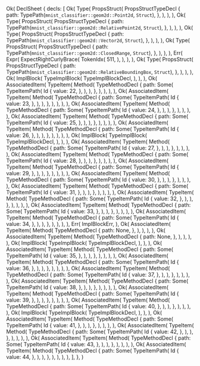 Ok(
    DeclSheet {
        decls: [
            Ok(
                Type(
                    PropsStruct(
                        PropsStructTypeDecl {
                            path: TypePath(`mnist_classifier::geom2d::Point2d`, `Struct`),
                        },
                    ),
                ),
            ),
            Ok(
                Type(
                    PropsStruct(
                        PropsStructTypeDecl {
                            path: TypePath(`mnist_classifier::geom2d::RelativePoint2d`, `Struct`),
                        },
                    ),
                ),
            ),
            Ok(
                Type(
                    PropsStruct(
                        PropsStructTypeDecl {
                            path: TypePath(`mnist_classifier::geom2d::Vector2d`, `Struct`),
                        },
                    ),
                ),
            ),
            Ok(
                Type(
                    PropsStruct(
                        PropsStructTypeDecl {
                            path: TypePath(`mnist_classifier::geom2d::ClosedRange`, `Struct`),
                        },
                    ),
                ),
            ),
            Err(
                Expr(
                    ExpectRightCurlyBrace(
                        TokenIdx(
                            511,
                        ),
                    ),
                ),
            ),
            Ok(
                Type(
                    PropsStruct(
                        PropsStructTypeDecl {
                            path: TypePath(`mnist_classifier::geom2d::RelativeBoundingBox`, `Struct`),
                        },
                    ),
                ),
            ),
            Ok(
                ImplBlock(
                    TypeImplBlock(
                        TypeImplBlockDecl,
                    ),
                ),
            ),
            Ok(
                AssociatedItem(
                    TypeItem(
                        Method(
                            TypeMethodDecl {
                                path: Some(
                                    TypeItemPath(
                                        Id {
                                            value: 22,
                                        },
                                    ),
                                ),
                            },
                        ),
                    ),
                ),
            ),
            Ok(
                AssociatedItem(
                    TypeItem(
                        Method(
                            TypeMethodDecl {
                                path: Some(
                                    TypeItemPath(
                                        Id {
                                            value: 23,
                                        },
                                    ),
                                ),
                            },
                        ),
                    ),
                ),
            ),
            Ok(
                AssociatedItem(
                    TypeItem(
                        Method(
                            TypeMethodDecl {
                                path: Some(
                                    TypeItemPath(
                                        Id {
                                            value: 24,
                                        },
                                    ),
                                ),
                            },
                        ),
                    ),
                ),
            ),
            Ok(
                AssociatedItem(
                    TypeItem(
                        Method(
                            TypeMethodDecl {
                                path: Some(
                                    TypeItemPath(
                                        Id {
                                            value: 25,
                                        },
                                    ),
                                ),
                            },
                        ),
                    ),
                ),
            ),
            Ok(
                AssociatedItem(
                    TypeItem(
                        Method(
                            TypeMethodDecl {
                                path: Some(
                                    TypeItemPath(
                                        Id {
                                            value: 26,
                                        },
                                    ),
                                ),
                            },
                        ),
                    ),
                ),
            ),
            Ok(
                ImplBlock(
                    TypeImplBlock(
                        TypeImplBlockDecl,
                    ),
                ),
            ),
            Ok(
                AssociatedItem(
                    TypeItem(
                        Method(
                            TypeMethodDecl {
                                path: Some(
                                    TypeItemPath(
                                        Id {
                                            value: 27,
                                        },
                                    ),
                                ),
                            },
                        ),
                    ),
                ),
            ),
            Ok(
                AssociatedItem(
                    TypeItem(
                        Method(
                            TypeMethodDecl {
                                path: Some(
                                    TypeItemPath(
                                        Id {
                                            value: 28,
                                        },
                                    ),
                                ),
                            },
                        ),
                    ),
                ),
            ),
            Ok(
                AssociatedItem(
                    TypeItem(
                        Method(
                            TypeMethodDecl {
                                path: Some(
                                    TypeItemPath(
                                        Id {
                                            value: 29,
                                        },
                                    ),
                                ),
                            },
                        ),
                    ),
                ),
            ),
            Ok(
                AssociatedItem(
                    TypeItem(
                        Method(
                            TypeMethodDecl {
                                path: Some(
                                    TypeItemPath(
                                        Id {
                                            value: 30,
                                        },
                                    ),
                                ),
                            },
                        ),
                    ),
                ),
            ),
            Ok(
                AssociatedItem(
                    TypeItem(
                        Method(
                            TypeMethodDecl {
                                path: Some(
                                    TypeItemPath(
                                        Id {
                                            value: 31,
                                        },
                                    ),
                                ),
                            },
                        ),
                    ),
                ),
            ),
            Ok(
                AssociatedItem(
                    TypeItem(
                        Method(
                            TypeMethodDecl {
                                path: Some(
                                    TypeItemPath(
                                        Id {
                                            value: 32,
                                        },
                                    ),
                                ),
                            },
                        ),
                    ),
                ),
            ),
            Ok(
                AssociatedItem(
                    TypeItem(
                        Method(
                            TypeMethodDecl {
                                path: Some(
                                    TypeItemPath(
                                        Id {
                                            value: 33,
                                        },
                                    ),
                                ),
                            },
                        ),
                    ),
                ),
            ),
            Ok(
                AssociatedItem(
                    TypeItem(
                        Method(
                            TypeMethodDecl {
                                path: Some(
                                    TypeItemPath(
                                        Id {
                                            value: 34,
                                        },
                                    ),
                                ),
                            },
                        ),
                    ),
                ),
            ),
            Err(
                ImplBlockErr,
            ),
            Ok(
                AssociatedItem(
                    TypeItem(
                        Method(
                            TypeMethodDecl {
                                path: None,
                            },
                        ),
                    ),
                ),
            ),
            Ok(
                AssociatedItem(
                    TypeItem(
                        Method(
                            TypeMethodDecl {
                                path: None,
                            },
                        ),
                    ),
                ),
            ),
            Ok(
                ImplBlock(
                    TypeImplBlock(
                        TypeImplBlockDecl,
                    ),
                ),
            ),
            Ok(
                AssociatedItem(
                    TypeItem(
                        Method(
                            TypeMethodDecl {
                                path: Some(
                                    TypeItemPath(
                                        Id {
                                            value: 35,
                                        },
                                    ),
                                ),
                            },
                        ),
                    ),
                ),
            ),
            Ok(
                AssociatedItem(
                    TypeItem(
                        Method(
                            TypeMethodDecl {
                                path: Some(
                                    TypeItemPath(
                                        Id {
                                            value: 36,
                                        },
                                    ),
                                ),
                            },
                        ),
                    ),
                ),
            ),
            Ok(
                AssociatedItem(
                    TypeItem(
                        Method(
                            TypeMethodDecl {
                                path: Some(
                                    TypeItemPath(
                                        Id {
                                            value: 37,
                                        },
                                    ),
                                ),
                            },
                        ),
                    ),
                ),
            ),
            Ok(
                AssociatedItem(
                    TypeItem(
                        Method(
                            TypeMethodDecl {
                                path: Some(
                                    TypeItemPath(
                                        Id {
                                            value: 38,
                                        },
                                    ),
                                ),
                            },
                        ),
                    ),
                ),
            ),
            Ok(
                AssociatedItem(
                    TypeItem(
                        Method(
                            TypeMethodDecl {
                                path: Some(
                                    TypeItemPath(
                                        Id {
                                            value: 39,
                                        },
                                    ),
                                ),
                            },
                        ),
                    ),
                ),
            ),
            Ok(
                AssociatedItem(
                    TypeItem(
                        Method(
                            TypeMethodDecl {
                                path: Some(
                                    TypeItemPath(
                                        Id {
                                            value: 40,
                                        },
                                    ),
                                ),
                            },
                        ),
                    ),
                ),
            ),
            Ok(
                ImplBlock(
                    TypeImplBlock(
                        TypeImplBlockDecl,
                    ),
                ),
            ),
            Ok(
                AssociatedItem(
                    TypeItem(
                        Method(
                            TypeMethodDecl {
                                path: Some(
                                    TypeItemPath(
                                        Id {
                                            value: 41,
                                        },
                                    ),
                                ),
                            },
                        ),
                    ),
                ),
            ),
            Ok(
                AssociatedItem(
                    TypeItem(
                        Method(
                            TypeMethodDecl {
                                path: Some(
                                    TypeItemPath(
                                        Id {
                                            value: 42,
                                        },
                                    ),
                                ),
                            },
                        ),
                    ),
                ),
            ),
            Ok(
                AssociatedItem(
                    TypeItem(
                        Method(
                            TypeMethodDecl {
                                path: Some(
                                    TypeItemPath(
                                        Id {
                                            value: 43,
                                        },
                                    ),
                                ),
                            },
                        ),
                    ),
                ),
            ),
            Ok(
                AssociatedItem(
                    TypeItem(
                        Method(
                            TypeMethodDecl {
                                path: Some(
                                    TypeItemPath(
                                        Id {
                                            value: 44,
                                        },
                                    ),
                                ),
                            },
                        ),
                    ),
                ),
            ),
        ],
    },
)